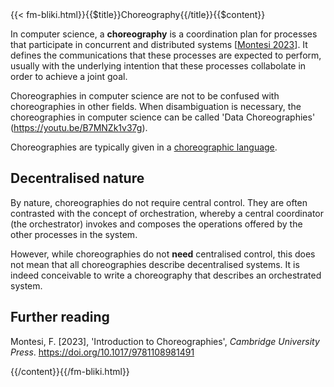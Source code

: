 <!-- --> {{< fm-bliki.html}}{{$title}}Choreography{{/title}}{{$content}}

In computer science, a **choreography** is a coordination plan for processes that participate in concurrent and distributed systems [[Montesi 2023](#M23)].
It defines the communications that these processes are expected to perform, usually with the underlying intention that these processes collabolate in order to achieve a joint goal.

Choreographies in computer science are not to be confused with choreographies in other fields. When disambiguation is necessary, the choreographies in computer science can be called 'Data Choreographies' (<https://youtu.be/B7MNZk1v37g>).

Choreographies are typically given in a [choreographic language](ChoreographicLanguage).

## Decentralised nature

By nature, choreographies do not require central control. They are often contrasted with the concept of orchestration, whereby a central coordinator (the orchestrator) invokes and composes the operations offered by the other processes in the system.

However, while choreographies do not **need** centralised control, this does not mean that all choreographies describe decentralised systems. It is indeed conceivable to write a choreography that describes an orchestrated system.

## Further reading

<a id="M23"></a>Montesi, F. [2023], 'Introduction to Choreographies', _Cambridge University Press_. <https://doi.org/10.1017/9781108981491>

<!-- --> {{/content}}{{/fm-bliki.html}}
